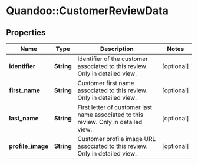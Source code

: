 # Quandoo::CustomerReviewData

## Properties
Name | Type | Description | Notes
------------ | ------------- | ------------- | -------------
**identifier** | **String** | Identifier of the customer associated to this review. Only in detailed view. | [optional] 
**first_name** | **String** | Customer first name associated to this review. Only in detailed view. | [optional] 
**last_name** | **String** | First letter of customer last name associated to this review. Only in detailed view. | [optional] 
**profile_image** | **String** | Customer profile image URL associated to this review. Only in detailed view. | [optional] 


